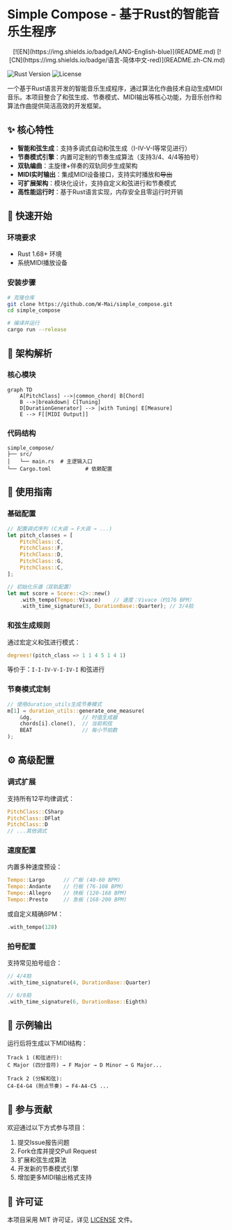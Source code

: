 # Simple Compose - 基于Rust的智能音乐生程序

<div align="center">
[![EN](https://img.shields.io/badge/LANG-English-blue)](README.md)
[![CN](https://img.shields.io/badge/语言-简体中文-red)](README.zh-CN.md)
</div>

![Rust Version](https://img.shields.io/badge/rust-1.68%2B-blue)
![License](https://img.shields.io/badge/license-MIT-green)

一个基于Rust语言开发的智能音乐生成程序，通过算法化作曲技术自动生成MIDI音乐。本项目整合了和弦生成、节奏模式、MIDI输出等核心功能，为音乐创作和算法作曲提供简洁高效的开发框架。

## ✨ 核心特性

- **智能和弦生成**：支持多调式自动和弦生成（I-IV-V-I等常见进行）
- **节奏模式引擎**：内置可定制的节奏生成算法（支持3/4、4/4等拍号）
- **双轨编曲**：主旋律+伴奏的双轨同步生成架构
- **MIDI实时输出**：集成MIDI设备接口，支持实时播放和~~导出~~
- **可扩展架构**：模块化设计，支持自定义和弦进行和节奏模式
- **高性能运行时**：基于Rust语言实现，内存安全且零运行时开销

## 🚀 快速开始

### 环境要求

- Rust 1.68+ 环境
- 系统MIDI播放设备

### 安装步骤

```bash
# 克隆仓库
git clone https://github.com/W-Mai/simple_compose.git
cd simple_compose

# 编译并运行
cargo run --release
```

## 🎼 架构解析

### 核心模块

```mermaid
graph TD
    A[PitchClass] -->|common_chord| B[Chord]
    B -->|breakdown| C[Tuning]
    D[DurationGenerator] --> |with Tuning| E[Measure]
    E --> F[[MIDI Output]]
```

### 代码结构

```
simple_compose/
├── src/
│   └── main.rs  # 主逻辑入口
└── Cargo.toml           # 依赖配置
```

## 🎹 使用指南

### 基础配置

```rust
// 配置调式序列 (C大调 → F大调 → ...)
let pitch_classes = [
    PitchClass::C,
    PitchClass::F,
    PitchClass::D,
    PitchClass::G,
    PitchClass::C,
];

// 初始化乐谱（双轨配置）
let mut score = Score::<2>::new()
    .with_tempo(Tempo::Vivace)    // 速度：Vivace（约176 BPM）
    .with_time_signature(3, DurationBase::Quarter); // 3/4拍
```

### 和弦生成规则

通过宏定义和弦进行模式：

```rust
degrees!(pitch_class => 1 1 4 5 1 4 1)
```

等价于：`I-I-IV-V-I-IV-I` 和弦进行

### 节奏模式定制

```rust
// 使用duration_utils生成节奏模式
m[1] = duration_utils::generate_one_measure(
    &dg,                // 时值生成器
    chords[i].clone(),  // 当前和弦
    BEAT                // 每小节拍数
);
```

## ⚙️ 高级配置

### 调式扩展

支持所有12平均律调式：

```rust
PitchClass::CSharp
PitchClass::DFlat
PitchClass::D
// ...其他调式
```

### 速度配置

内置多种速度预设：

```rust
Tempo::Largo      // 广板 (40-60 BPM)
Tempo::Andante    // 行板 (76-108 BPM)
Tempo::Allegro    // 快板 (120-168 BPM)
Tempo::Presto     // 急板 (168-200 BPM)
```

或自定义精确BPM：

```rust
.with_tempo(128)
```

### 拍号配置

支持常见拍号组合：

```rust
// 4/4拍
.with_time_signature(4, DurationBase::Quarter)

// 6/8拍
.with_time_signature(6, DurationBase::Eighth)
```

## 🎵 示例输出

运行后将生成以下MIDI结构：

```
Track 1 (和弦进行):
C Major (四分音符) → F Major → D Minor → G Major...

Track 2 (分解和弦):
C4-E4-G4 (附点节奏) → F4-A4-C5 ...
```

## 🤝 参与贡献

欢迎通过以下方式参与项目：

1. 提交Issue报告问题
2. Fork仓库并提交Pull Request
3. 扩展和弦生成算法
4. 开发新的节奏模式引擎
5. 增加更多MIDI输出格式支持

## 📜 许可证

本项目采用 MIT 许可证，详见 [LICENSE](LICENSE) 文件。
